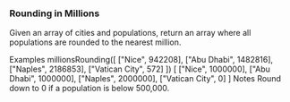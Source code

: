 ### Rounding in Millions

Given an array of cities and populations, return an array where all populations are rounded to the nearest million.

Examples
millionsRounding([
["Nice", 942208],
["Abu Dhabi", 1482816],
["Naples", 2186853],
["Vatican City", 572]
])
[
["Nice", 1000000],
["Abu Dhabi", 1000000],
["Naples", 2000000],
["Vatican City", 0]
]
Notes
Round down to 0 if a population is below 500,000.
